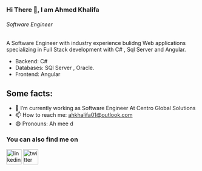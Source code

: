 
###  Hi There 👋, I am Ahmed Khalifa

###### *Software Engineer*

A Software Engineer with industry experience bulidng Web applications  specializing in Full Stack development with C# , Sql Server and Angular. 

* Backend: C#
* Databases: SQl Server , Oracle.
* Frontend: Angular

## Some facts: 

- 🔭 I’m currently working as Software Engineer At Centro Global Solutions
- 📫 How to reach me: ahkhalifa01@outlook.com
- 😄 Pronouns: Ah mee d


### You can also find me on
[<img src='https://cdn.jsdelivr.net/npm/simple-icons@3.0.1/icons/linkedin.svg' alt='linkedin' height='40'>](https://www.linkedin.com/in/akhalifa0101/) [<img src='https://cdn.jsdelivr.net/npm/simple-icons@3.0.1/icons/twitter.svg' alt='twitter' height='40'>](https://twitter.com/AKhalifa0101)  



